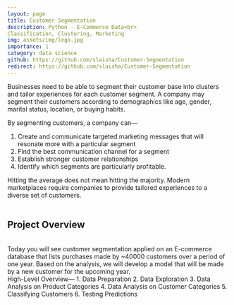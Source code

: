 ```yaml
---
layout: page
title: Customer Segmentation
description: Python · E-Commerce Data<br>
Classification, Clustering, Marketing
img: assets/img/lego.jpg
importance: 1
category: data science
github: https://github.com/slaisha/Customer-Segmentation
redirect: https://github.com/slaisha/Customer-Segmentation
---
```


Businesses need to be able to segment their customer base into clusters and tailor experiences for each customer segment. A company may segment their customers according to demographics like age, gender, marital status, location, or buying habits.

By segmenting customers, a company can—

1. Create and communicate targeted marketing messages that will resonate more with a particular segment
2. Find the best communication channel for a segment
3. Establish stronger customer relationships
4. Identify which segments are particularly profitable.


Hitting the average does not mean hitting the majority. Modern marketplaces require companies to provide tailored experiences to a diverse set of customers.
<br>
<br>
<h2>Project Overview</h2>
<br>
Today you will see customer segmentation applied on an E-commerce database that lists purchases made by ~40000 customers over a period of one year. Based on the analysis, we will develop a model that will be made by a new customer for the upcoming year.
<br>
High-Level Overview—
1. Data Preparation
2. Data Exploration
3. Data Analysis on Product Categories
4. Data Analysis on Customer Categories
5. Classifying Customers
6. Testing Predictions